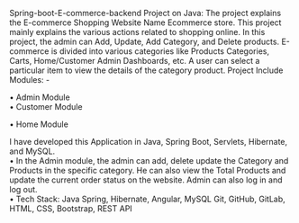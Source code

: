 Spring-boot-E-commerce-backend Project on Java:
The project explains the E-commerce Shopping Website Name 
Ecommerce store. This project mainly explains the various actions related to shopping online. In this project, the admin can Add, Update, Add Category, and Delete products. E-commerce is divided into various categories like Products Categories, Carts, Home/Customer Admin Dashboards, etc. A user can select a particular item to view the details of the category product. Project Include Modules: - 

• Admin Module  
•	Customer Module 

•	Home Module 

I have developed this Application in Java, Spring Boot, Servlets, Hibernate, and MySQL.  
•	In the Admin module, the admin can add, delete update the Category and Products in the specific category. He can also view the Total Products and update the current order status on the website. Admin can also log in and log out.  
•	Tech Stack: Java Spring, Hibernate, Angular, MySQL Git, GitHub, GitLab, HTML, CSS, Bootstrap, REST API

